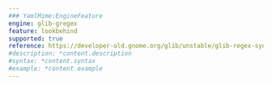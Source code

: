 ```yaml
---
### YamlMime:EngineFeature
engine: glib-gregex
feature: lookbehind
supported: true
reference: https://developer-old.gnome.org/glib/unstable/glib-regex-syntax.html#id-1.5.25.17.6
#description: *content.description
#syntax: *content.syntax
#example: *content.example
---
```


